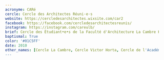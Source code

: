 ```yaml
---
acronyme: CARé
cercle: Cercle des Architectes Réuni·e·s
website: https://cercledesarchitectes.wixsite.com/car2
facebook: https://facebook.com/cercledesarchitectesreunis/
instagram: https://instagram.com/careulb/
brief: Cercle des Étudiant•e•s de la Faculté d'Architecture La Cambre Horta
baptismal: True
color: '#01C5FF'
date: 2010
other_names: [Cercle La Cambre, Cercle Victor Horta, Cercle de l'Académie des Arts]
---
```

